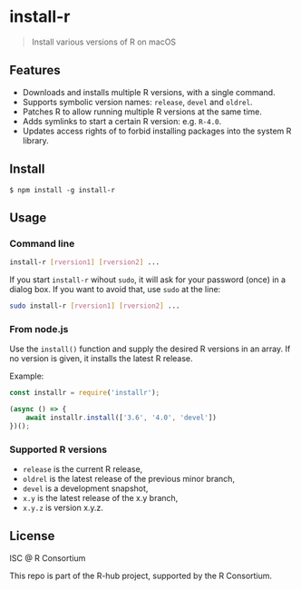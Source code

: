 
# install-r

> Install various versions of R on macOS

## Features

* Downloads and installs multiple R versions, with a single command.
* Supports symbolic version names: `release`, `devel` and `oldrel`.
* Patches R to allow running multiple R versions at the same time.
* Adds symlinks to start a certain R version: e.g. `R-4.0`.
* Updates access rights of to forbid installing packages into the
  system R library.

## Install

```
$ npm install -g install-r
```

## Usage

### Command line

```sh
install-r [rversion1] [rversion2] ...
```

If you start `install-r` wihout `sudo`, it will ask for your password
(once) in a dialog box. If you want to avoid that, use `sudo` at the
line:

```sh
sudo install-r [rversion1] [rversion2] ...
```

### From node.js

Use the `install()` function and supply the desired R versions in an
array. If no version is given, it installs the latest R release.

Example:

```js
const installr = require('installr');

(async () => {
    await installr.install(['3.6', '4.0', 'devel'])
})();
```

### Supported R versions

* `release` is the current R release,
* `oldrel` is the latest release of the previous minor branch,
* `devel` is a development snapshot,
* `x.y` is the latest release of the x.y branch,
* `x.y.z` is version x.y.z.

## License

ISC @ R Consortium

This repo is part of the R-hub project, supported by
the R Consortium.

